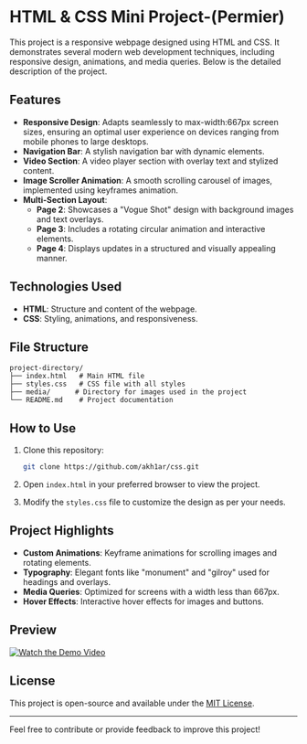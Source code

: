 # HTML & CSS Mini Project-(Permier)

This project is a responsive webpage designed using HTML and CSS. It demonstrates several modern web development techniques, including responsive design, animations, and media queries. Below is the detailed description of the project.

## Features

- **Responsive Design**: Adapts seamlessly to max-width:667px screen sizes, ensuring an optimal user experience on devices ranging from mobile phones to large desktops.
- **Navigation Bar**: A stylish navigation bar with dynamic elements.
- **Video Section**: A video player section with overlay text and stylized content.
- **Image Scroller Animation**: A smooth scrolling carousel of images, implemented using keyframes animation.
- **Multi-Section Layout**: 
  - **Page 2**: Showcases a "Vogue Shot" design with background images and text overlays.
  - **Page 3**: Includes a rotating circular animation and interactive elements.
  - **Page 4**: Displays updates in a structured and visually appealing manner.

## Technologies Used

- **HTML**: Structure and content of the webpage.
- **CSS**: Styling, animations, and responsiveness.

## File Structure

```
project-directory/
├── index.html   # Main HTML file
├── styles.css   # CSS file with all styles
├── media/      # Directory for images used in the project
└── README.md    # Project documentation
```

## How to Use

1. Clone this repository:
   ```bash
   git clone https://github.com/akh1ar/css.git
   ```

2. Open `index.html` in your preferred browser to view the project.

3. Modify the `styles.css` file to customize the design as per your needs.

## Project Highlights

- **Custom Animations**: Keyframe animations for scrolling images and rotating elements.
- **Typography**: Elegant fonts like "monument" and "gilroy" used for headings and overlays.
- **Media Queries**: Optimized for screens with a width less than 667px.
- **Hover Effects**: Interactive hover effects for images and buttons.

## Preview
[![Watch the Demo Video](https://img.youtube.com/vi/ILYNHlXFgoI/0.jpg)](https://youtu.be/ILYNHlXFgoI?autoplay=1)


## License

This project is open-source and available under the [MIT License](LICENSE).

---

Feel free to contribute or provide feedback to improve this project!
